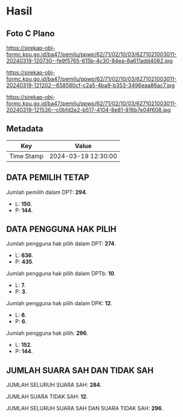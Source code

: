 # Hasil

## Foto C Plano

https://sirekap-obj-formc.kpu.go.id/ba47/pemilu/ppwp/62/71/02/10/03/6271021003011-20240319-120730--fe9f5765-615b-4c30-84ea-8a611add4082.jpg

https://sirekap-obj-formc.kpu.go.id/ba47/pemilu/ppwp/62/71/02/10/03/6271021003011-20240319-121202--658580cf-c2a5-4ba9-b353-3496eaa86ac7.jpg

https://sirekap-obj-formc.kpu.go.id/ba47/pemilu/ppwp/62/71/02/10/03/6271021003011-20240319-121536--c0bfd2e2-b517-4104-8e81-816b7e04f608.jpg


## Metadata

| Key        | Value               |
| ---------- | ------------------- |
| Time Stamp | 2024-03-19 12:30:00 |


## DATA PEMILIH TETAP

Jumlah pemilih dalam DPT: **294**.
 * L: **150**.
 * P: **144**.

## DATA PENGGUNA HAK PILIH

Jumlah pengguna hak pilih dalam DPT: **274**.
 * L: **636**.
 * P: **435**.

Jumlah pengguna hak pilih dalam DPTb: **10**.
 * L: **7**.
 * P: **3**.

Jumlah pengguna hak pilih dalam DPK: **12**.
 * L: **6**.
 * P: **6**.

Jumlah pengguna hak pilih: **296**.
 * L: **152**.
 * P: **144**.

## JUMLAH SUARA SAH DAN TIDAK SAH

JUMLAH SELURUH SUARA SAH: **284**.

JUMLAH SUARA TIDAK SAH: **12**.

JUMLAH SELURUH SUARA SAH DAN SUARA TIDAK SAH: **296**.


